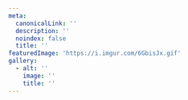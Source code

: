 ```yaml
---
meta:
  canonicalLink: ''
  description: ''
  noindex: false
  title: ''
featuredImage: 'https://i.imgur.com/6GbisJx.gif'
gallery:
  - alt: ''
    image: ''
    title: ''
---
```


<!-- Use this to force Gatsby to correctly determine optional images/file schema -->
